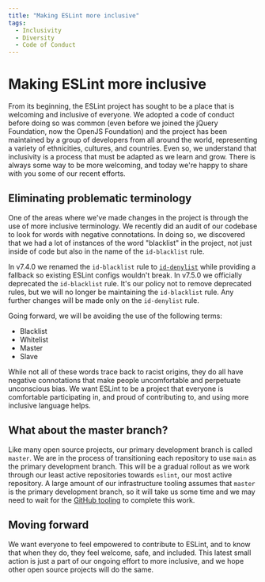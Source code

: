 ```yaml
---
title: "Making ESLint more inclusive"
tags:
  - Inclusivity
  - Diversity
  - Code of Conduct
---
```


# Making ESLint more inclusive

From its beginning, the ESLint project has sought to be a place that is welcoming and inclusive of everyone. We adopted a code of conduct before doing so was common (even before we joined the jQuery Foundation, now the OpenJS Foundation) and the project has been maintained by a group of developers from all around the world, representing a variety of ethnicities, cultures, and countries. Even so, we understand that inclusivity is a process that must be adapted as we learn and grow. There is always some way to be more welcoming, and today we're happy to share with you some of our recent efforts.

## Eliminating problematic terminology

One of the areas where we've made changes in the project is through the use of more inclusive terminology. We recently did an audit of our codebase to look for words with negative connotations. In doing so, we discovered that we had a lot of instances of the word "blacklist" in the project, not just inside of code but also in the name of the `id-blacklist` rule.

In v7.4.0 we renamed the `id-blacklist` rule to [`id-denylist`](https://eslint.org/docs/rules/id-denylist) while providing a fallback so existing ESLint configs wouldn't break. In v7.5.0 we officially deprecated the `id-blacklist` rule. It's our policy not to remove deprecated rules, but we will no longer be maintaining the `id-blacklist` rule. Any further changes will be made only on the `id-denylist` rule.

Going forward, we will be avoiding the use of the following terms:

* Blacklist
* Whitelist
* Master
* Slave

While not all of these words trace back to racist origins, they do all have negative connotations that make people uncomfortable and perpetuate unconscious bias. We want ESLint to be a project that everyone is comfortable participating in, and proud of contributing to, and using more inclusive language helps.

## What about the master branch?

Like many open source projects, our primary development branch is called `master`. We are in the process of transitioning each repository to use `main` as the primary development branch. This will be a gradual rollout as we work through our least active repositories towards `eslint`, our most active repository. A large amount of our infrastructure tooling assumes that `master` is the primary development branch, so it will take us some time and we may need to wait for the [GitHub tooling](https://github.com/github/renaming) to complete this work.

## Moving forward

We want everyone to feel empowered to contribute to ESLint, and to know that when they do, they feel welcome, safe, and included. This latest small action is just a part of our ongoing effort to more inclusive, and we hope other open source projects will do the same.
